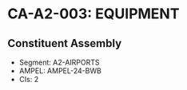 # CA-A2-003: EQUIPMENT

## Constituent Assembly
- Segment: A2-AIRPORTS
- AMPEL: AMPEL-24-BWB
- CIs: 2
